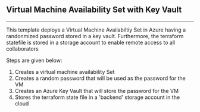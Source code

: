 ## Virtual Machine Availability Set with Key Vault
___________________________________________________

This template deploys a Virtual Machine Availabiltiy Set in Azure having a randonmized password stored in a key vault. Furthermore, the terraform statefile is stored in a storage account to enable remote access to all collaborators

Steps are given below:

1. Creates a virtual machine availability Set 
2. Creates a random password that will be used as the password for the VM
3. Creates an Azure Key Vault that will store the password for the VM
4. Stores the terraform state file in a 'backend' storage account in the cloud